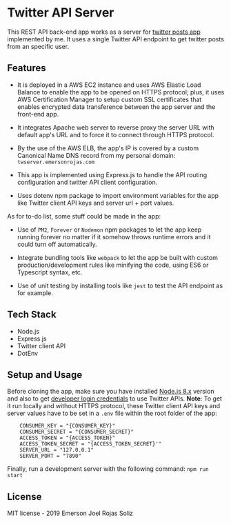 # Twitter API Server

This REST API back-end app works as a server for [twitter posts app](https://joel-rojas.github.io/twitter-posts-app) implemented by me. It uses a single Twitter API endpoint to get twitter posts from an specific user.

## Features

* It is deployed in a AWS EC2 instance and uses AWS Elastic Load Balance to enable the app to be opened on HTTPS protocol; plus, it uses AWS Certification Manager to setup custom SSL certificates that enables encrypted data transference between the app server and the front-end app.

* It integrates Apache web server to reverse proxy the server URL with default app's URL and to force it to connect through HTTPS protocol.

* By the use of the AWS ELB, the app's IP is covered by a custom Canonical Name DNS record from my personal domain: `twserver.emersonrojas.com`

* This app is implemented using Express.js to handle the API routing configuration and twitter API client configuration.

* Uses dotenv npm package to import environment variables for the app like Twitter client API keys and server url + port values.

As for to-do list, some stuff could be made in the app:

* Use of `PM2`, `Forever` or `Nodemon` npm packages to let the app keep running forever no matter if it somehow throws runtime errors and it could turn off automatically.

* Integrate bundling tools like `webpack` to let the app be built with custom production/development rules like minifying the code, using ES6 or Typescript syntax, etc.

* Use of unit testing by installing tools like `jest` to test the API endpoint as for example.

## Tech Stack

* Node.js
* Express.js
* Twitter client API
* DotEnv

## Setup and Usage

Before cloning the app, make sure you have installed [Node.js 8.x](https://nodejs.org/en/download/releases/) version and also to get [developer login credentials](https://developer.twitter.com/) to use Twitter APIs. **Note**: To get it run locally and without HTTPS protocol, these Twitter client API keys and server values have to be set in a `.env` file within the root folder of the app:

```text
    CONSUMER_KEY = "{CONSUMER_KEY}"
    CONSUMER_SECRET = "{CONSUMER_SECRET}"
    ACCESS_TOKEN = "{ACCESS_TOKEN}"
    ACCESS_TOKEN_SECRET = "{ACCESS_TOKEN_SECRET}'"
    SERVER_URL = "127.0.0.1"
    SERVER_PORT = "7890"
```

Finally, run a development server with the following command: `npm run start`

## License

MIT license - 2019 Emerson Joel Rojas Soliz
